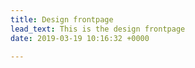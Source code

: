 ```yaml
---
title: Design frontpage
lead_text: This is the design frontpage
date: 2019-03-19 10:16:32 +0000

---
```


